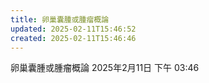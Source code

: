 ```yaml
---
title: 卵巢囊腫或腫瘤概論
updated: 2025-02-11T15:46:52
created: 2025-02-11T15:46:46
---
```


卵巢囊腫或腫瘤概論
2025年2月11日
下午 03:46
